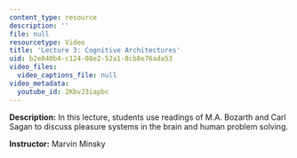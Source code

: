 ```yaml
---
content_type: resource
description: ''
file: null
resourcetype: Video
title: 'Lecture 3: Cognitive Architectures'
uid: b2e840b4-c124-08e2-52a1-8cb8e76ada53
video_files:
  video_captions_file: null
video_metadata:
  youtube_id: 2KbvJ3iapbc
---
```


**Description:** In this lecture, students use readings of M.A. Bozarth and Carl Sagan to discuss pleasure systems in the brain and human problem solving.

**Instructor:** Marvin Minsky